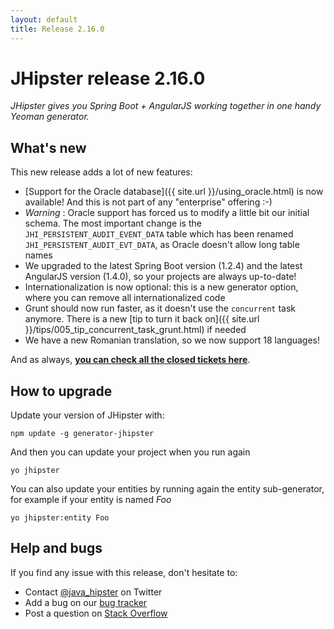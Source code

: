 ```yaml
---
layout: default
title: Release 2.16.0
---
```


JHipster release 2.16.0
==================

*JHipster gives you Spring Boot + AngularJS working together in one handy Yeoman generator.*

What's new
----------

This new release adds a lot of new features:

- [Support for the Oracle database]({{ site.url }}/using_oracle.html) is now available! And this is not part of any "enterprise" offering :-)
- _Warning_ : Oracle support has forced us to modify a little bit our initial schema. The most important change is the `JHI_PERSISTENT_AUDIT_EVENT_DATA` table which has been renamed `JHI_PERSISTENT_AUDIT_EVT_DATA`, as Oracle doesn't allow long table names
- We upgraded to the latest Spring Boot version (1.2.4) and the latest AngularJS version (1.4.0), so your projects are always up-to-date!
- Internationalization is now optional: this is a new generator option, where you can remove all internationalized code
- Grunt should now run faster, as it doesn't use the `concurrent` task anymore. There is a new [tip to turn it back on]({{ site.url }}/tips/005_tip_concurrent_task_grunt.html) if needed
- We have a new Romanian translation, so we now support 18 languages!

And as always, __[you can check all the closed tickets here](https://github.com/jhipster/generator-jhipster/issues?q=milestone%3A2.16.0+is%3Aclosed)__.

How to upgrade
------------

Update your version of JHipster with:

```
npm update -g generator-jhipster
```

And then you can update your project when you run again

```
yo jhipster
```

You can also update your entities by running again the entity sub-generator, for example if your entity is named _Foo_

```
yo jhipster:entity Foo
```

Help and bugs
--------------

If you find any issue with this release, don't hesitate to:

- Contact [@java_hipster](https://twitter.com/java_hipster) on Twitter
- Add a bug on our [bug tracker](https://github.com/jhipster/generator-jhipster/issues?state=open)
- Post a question on [Stack Overflow](http://stackoverflow.com/tags/jhipster/info)

